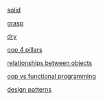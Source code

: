 [solid](./txt/solid.md)

[grasp](./txt/grasp.md)

[dry](./txt/dry.md)

[oop 4 pillars](./txt/oop%204%20pillars.md)

[relationships between objects](./txt/objects%20relationships.md)

[oop vs functional programming]()

[design patterns]()
